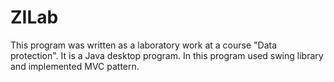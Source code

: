 # ZILab
This program was written as a laboratory work at a course "Data protection".
It is a Java desktop program. In this program used swing library and implemented MVC pattern.

